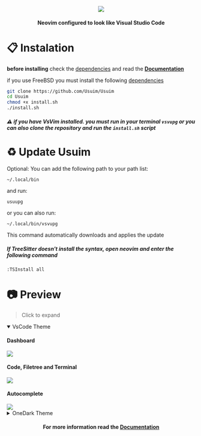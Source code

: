 <p align="center">
  <img src="https://user-images.githubusercontent.com/59105868/147696668-8b35cba4-f27e-4cad-b901-6757a93d1ba8.png" />
</p>
<h4 align="center">Neovim configured to look like Visual Studio Code</h1>

# :clipboard: Instalation
**before installing** check the [dependencies](https://github.com/Usuim/Usuim/blob/main/docs/dependencies.md#general) and read the **<a href="https://github.com/Usuim/Usuim/tree/main/docs#blue_book-index">Documentation</a>**

if you use FreeBSD you must install the following [dependencies](https://github.com/Usuim/Usuim/blob/main/docs/dependencies.md#freebsd)
```sh
git clone https://github.com/Usuim/Usuim
cd Usuim
chmod +x install.sh
./install.sh
```
##### :warning: if you have VsVim installed. you must run in your terminal `vsvupg` or you can also clone the repository and run the `install.sh` script

# :recycle: Update Usuim
Optional: You can add the following path to your path list:
```
~/.local/bin
``` 
and run:
```sh
usuupg
```
or you can also run:
```
~/.local/bin/vsvupg
```
This command automatically downloads and applies the update

##### If TreeSitter doesn't install the syntax, open neovim and enter the following command
```
:TSInstall all
```

# :camera: Preview

> Click to expand

<details open>
  <summary>VsCode Theme</summary>

  #### Dashboard
   <kbd>
    <img src="https://user-images.githubusercontent.com/59105868/183558788-e23c9dc2-2922-44f6-b289-84267667080d.png">
  </kbd>

  #### Code, Filetree and Terminal
   <kbd>
    <img src="https://user-images.githubusercontent.com/59105868/183558789-9ced6f2a-b697-4ff5-b7ef-4aa335137135.png">
  </kbd>

  #### Autocomplete
   <kbd>
    <img src="https://user-images.githubusercontent.com/59105868/183558791-3dd9daf8-35cb-4870-b45b-b4f6df1ad096.png">
  </kbd>

</details>

<details>
  <summary>OneDark Theme</summary>

  #### Dashboard
   <kbd>
    <img src="https://user-images.githubusercontent.com/59105868/183558916-6a808985-f7a6-4b70-b91a-6da220af403c.png">
  </kbd>

  #### Code, Filetree and Terminal
   <kbd>
    <img src="https://user-images.githubusercontent.com/59105868/183558920-27643bdd-3e7c-4d42-aad1-c5c99e568574.png">
  </kbd>

  #### Autocomplete
   <kbd>
    <img src="https://user-images.githubusercontent.com/59105868/183558923-87f38204-463d-4d3f-9c54-5db31db3923e.png">
  </kbd>

</details>

<h4 align="center">
  For more information read the <a href="https://github.com/Usuim/Usuim/tree/main/docs#blue_book-index">Documentation</a>
</h4>
